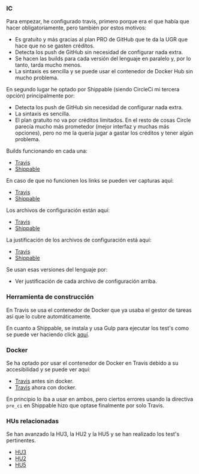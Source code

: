 
### IC

Para empezar, he configurado travis, primero porque era el que había que hacer obligatoriamente, pero también por estos motivos:
- Es gratuíto y más gracias al plan PRO de GitHub que te da la UGR que hace que no se gasten créditos.
- Detecta los push de GitHub sin necesidad de configurar nada extra.
- Se hacen las builds para cada versión del lenguaje en paralelo y, por lo tanto, tarda mucho menos.
- La sintaxis es sencilla y se puede usar el contenedor de Docker Hub sin mucho problema.

En segundo lugar he optado por Shippable (siendo CircleCi mi tercera opción) principalmente por:
- Detecta los push de GitHub sin necesidad de configurar nada extra.
- La sintaxis es sencilla.
- El plan gratuíto no va por créditos limitados.
En el resto de cosas Circle parecía mucho más prometedor (mejor interfaz y muchas más opciones), pero no me la quería jugar a gastar los créditos y tener algún problema.

Builds funcionando en cada una:
- [Travis](https://travis-ci.com/github/javizzyv/VideoGameTracker/builds/198692949)
- [Shippable](https://app.shippable.com/github/javizzyv/VideoGameTracker/runs/5/summary/console)

En caso de que no funcionen los links se pueden ver capturas aquí:

- [Travis](docs/img/build-travis-cd.png)
- [Shippable](docs/img/build-shippable-sd.png)

Los archivos de configuración están aquí:
- [Travis](/travis.yml)
- [Shippable](/shippable.yml)

La justificación de los archivos de configuración está aquí:
- [Travis](/docs/travisConf.md)
- [Shippable](/docs/shippableConf.md)

Se usan esas versiones del lenguaje por:
- Ver justificación de cada archivo de configuración arriba.


### Herramienta de construcción

En Travis se usa el contenedor de Docker que ya usaba el gestor de tareas así que lo cubre automáticamente.

En cuanto a Shippable, se instala y usa Gulp para ejecutar los test's como se puede ver haciendo click [aquí](/shippable.yml).

### Docker

Se ha optado por usar el contenedor de Docker en Travis debido a su accesibilidad y se puede ver aquí:
- [Travis](/docs/img/travis-sin-docker.png) antes sin docker.
- [Travis](/travis.yml) ahora con docker.

En principio lo iba a usar en ambos, pero ciertos errores usando la directiva ```pre_ci``` en Shippable hizo que optase finalmente por solo Travis.

### HUs relacionadas

Se han avanzado la HU3, la HU2 y la HU5 y se han realizado los test's pertinentes.
- [HU3](https://github.com/javizzyv/VideoGameTracker/issues/6)
- [HU2](https://github.com/javizzyv/VideoGameTracker/issues/5)
- [HU5](https://github.com/javizzyv/VideoGameTracker/issues/15)

